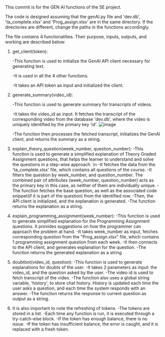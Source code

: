 This commit is for the GEN AI functions of the SE project.

The code is designed assuming that the genAI.py file and 'dev.db', 'ta_complete.xlsx' and 'Prog_assign.xlsx' are in the same directory. If the directories are different, change the paths in the functions accordingly.

The file contains 4 functionalities. Their purpose, inputs, outputs, and working are described below:


1. get_client(token):
   
    -This function is used to initialize the GenAI API client necessary for generating text.
   
    -It is used in all the 4 other functions.
   
    -It takes an API token as input and initialized the client.

3. generate_summary(video_id):
   
    -This function is used to generate summary for transcripts of videos.
   
    -It takes the video_id as input. It fetches the transcript of the corresponding video from the database 'dev.db', where the video is uniquely identified by the primary key 'id'.
![image](https://github.com/user-attachments/assets/4f5b5acc-991c-43de-a5c7-0eecf7439cab)


    -The function then processes the fetched transcript, initializes the GenAI client, and returns the summary as a string. 

5. explain_theory_question(week_number, question_number):
    -This function is used to generate a simplified explanation of Theory Graded Assignment questions, that helps the learner to understand and solve the questions in a step-wise approach. \n
    -It fetches the data from the 'ta_complete.xlsx' file, which contains all questions of the course.
    -It filters the question by week_number, and question_number. The combined pair of attributes (week_number, question_number) acts as the primary key in this case, as neither of them are individually unique.
    -The function fetches the base question, as well as the associated code snippet(if it is part of the question) from the identified row.
    -Then, the API client is initialized, and the explanation is generated.
    -The function returns the explanation as a string.

6. explain_programming_assignment(week_number):
    -This function is used to generate simplified explanation for the Programming Assignment questions. It provides suggestions on how the programmer can approach the problem at hand.
    -It takes week_number as input, fetches corresponding question from the "Prog_assign.xlsx" file, which contains 1 programming assignment question from each week.
    -It then connects to the API client, and generates explanation for the question.
    -The function returns the generated explanation as a string

7. doubtbot(video_id, question):
    -This function is used to generate explanations for doubts of the user.
    -It takes 2 parameters as input: the video_id, and the question asked by the user.
    -The video id is used to fetch transcript of the video.
    -The function also uses a global string variable, 'history', to store chat history. History is updated each time the user asks a question, and each time the system responds with an answer.
    -The function returns the response to current question as output as a string.

8. It is also important to note the refreshing of tokens.
    -The tokens are stored in a list.
    -Each time any function is run, it is executed through a try-catch-else block.
    -If the token has enough balance, there is no issue.
    -If the token has insufficient balance, the error is caught, and it is replaced with a fresh token.

